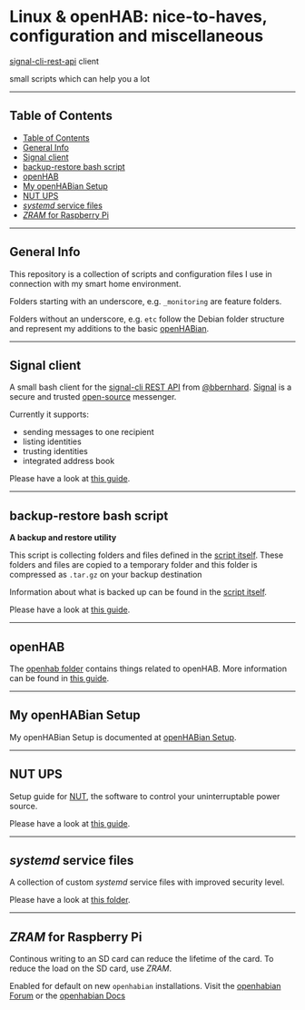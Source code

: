 # Linux & openHAB: nice-to-haves, configuration and  miscellaneous

[signal-cli-rest-api](https://github.com/bbernhard/signal-cli-rest-api) client

small scripts which can help you a lot

***
## Table of Contents
- [Table of Contents](#table-of-contents)
- [General Info](#general-info)
- [Signal client](#signal-client)
- [backup-restore bash script](#backup-restore-bash-script)
- [openHAB](#openhab)
- [My openHABian Setup](#my-openhabian-setup)
- [NUT UPS](#nut-ups)
- [_systemd_ service files](#systemd-service-files)
- [_ZRAM_ for Raspberry Pi](#zram-for-raspberry-pi)

***
## General Info

This repository is a collection of scripts and configuration files I use in connection with my smart home environment.

Folders starting with an underscore, e.g. `_monitoring` are feature folders.

Folders without an underscore, e.g. `etc` follow the Debian folder structure and represent my additions to the basic [openHABian](https://www.openhab.org/docs/installation/openhabian.html#openhabian-hassle-free-openhab-setup).

***
## Signal client

A small bash client for the [signal-cli REST API](https://github.com/bbernhard/signal-cli-rest-api) from [@bbernhard](https://github.com/bbernhard).
[Signal](https://signal.org/) is a secure and trusted [open-source](https://github.com/signalapp) messenger.

Currently it supports:
* sending messages to one recipient
* listing identities
* trusting identities
* integrated address book

Please have a look at [this guide](SIGNAL-CLIENT.md).

***
## backup-restore bash script

__A backup and restore utility__

This script is collecting folders and files defined in the [script itself](_backup_restore/backup_restore.bash). These folders and files are copied to a temporary folder and this folder is compressed as ```.tar.gz``` on your backup destination

Information about what is backed up can be found in the [script itself](_backup_restore/backup_restore.bash).

Please have a look at [this guide](_backup_restore/BACKUP_RESTORE.md).

***
## openHAB

The [openhab folder](_openhab) contains things related to openHAB.
More information can be found in [this guide](_openhab/README.md).

***
## My openHABian Setup
My openHABian Setup is documented at [openHABian Setup](_docs/openHABian_setup.md).

***
## NUT UPS

Setup guide for [NUT](https://networkupstools.org), the software to control your uninterruptable power source.

Please have a look at [this guide](_docs/NUT.md).

***
## _systemd_ service files

A collection of custom _systemd_ service files with improved security level.

Please have a look at [this folder](_docs/systemd_service.md).

***
## _ZRAM_ for Raspberry Pi

Continous writing to an SD card can reduce the lifetime of the card. To reduce the load on the SD card, use _ZRAM_.

Enabled for default on new `openhabian` installations.
Visit the [openhabian Forum](https://community.openhab.org/t/zram-status/80996) or the [openhabian Docs](https://www.openhab.org/docs/installation/openhabian.html#availability-and-backup)
